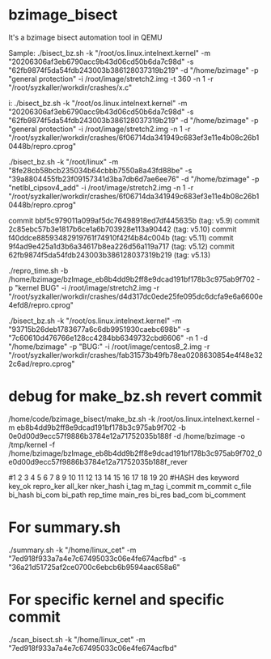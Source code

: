 # bzimage_bisect
It's a bzimage bisect automation tool in QEMU

Sample:
./bisect_bz.sh -k "/root/os.linux.intelnext.kernel" -m "20206306af3eb6790acc9b43d06cd50b6da7c98d" -s "62fb9874f5da54fdb243003b386128037319b219" -d "/home/bzimage" -p "general protection" -i /root/image/stretch2.img -t 360 -n 1 -r "/root/syzkaller/workdir/crashes/x.c"

i:
./bisect_bz.sh -k "/root/os.linux.intelnext.kernel" -m "20206306af3eb6790acc9b43d06cd50b6da7c98d" -s "62fb9874f5da54fdb243003b386128037319b219" -d "/home/bzimage" -p "general protection" -i /root/image/stretch2.img  -n 1 -r "/root/syzkaller/workdir/crashes/6f06714da341949c683ef3e11e4b08c26b10448b/repro.cprog"

./bisect_bz.sh -k "/root/linux" -m "8fe28cb58bcb235034b64cbbb7550a8a43fd88be" -s "39a8804455fb23f09157341d3ba7db6d7ae6ee76" -d "/home/bzimage" -p "netlbl_cipsov4_add" -i /root/image/stretch2.img  -n 1 -r "/root/syzkaller/workdir/crashes/6f06714da341949c683ef3e11e4b08c26b10448b/repro.cprog"

commit bbf5c979011a099af5dc76498918ed7df445635b (tag: v5.9)
commit 2c85ebc57b3e1817b6ce1a6b703928e113a90442 (tag: v5.10)
commit f40ddce88593482919761f74910f42f4b84c004b (tag: v5.11)
commit 9f4ad9e425a1d3b6a34617b8ea226d56a119a717 (tag: v5.12)
commit 62fb9874f5da54fdb243003b386128037319b219 (tag: v5.13)

./repro_time.sh -b /home/bzimage/bzImage_eb8b4dd9b2ff8e9dcad191bf178b3c975ab9f702 -p "kernel BUG" -i /root/image/stretch2.img -r "/root/syzkaller/workdir/crashes/d4d317dc0ede25fe095dc6dcfa9e6a6600e4efd8/repro.cprog"

./bisect_bz.sh -k "/root/os.linux.intelnext.kernel" -m "93715b26deb1783677a6c6db9951930caebc698b" -s "7c60610d476766e128cc4284bb6349732cbd6606" -n 1 -d "/home/bzimage" -p "BUG:" -i /root/image/centos8_2.img -r "/root/syzkaller/workdir/crashes/fab31573b49fb78ea0208630854e4f48e322c6ad/repro.cprog"

# debug for make_bz.sh revert commit
/home/code/bzimage_bisect/make_bz.sh -k /root/os.linux.intelnext.kernel -m eb8b4dd9b2ff8e9dcad191bf178b3c975ab9f702  -b 0e0d00d9ecc57f9886b3784e12a71752035b188f -d /home/bzimage -o /tmp/kernel -f /home/bzimage/bzImage_eb8b4dd9b2ff8e9dcad191bf178b3c975ab9f702_0e0d00d9ecc57f9886b3784e12a71752035b188f_rever


#1    2   3	      4      5         6       7         8     9     10       11       12     13      14     15      16       17       18     19     20
#HASH des keyword key_ok repro_ker all_ker nker_hash i_tag m_tag i_commit m_commit c_file bi_hash bi_com bi_path rep_time main_res bi_res bad_com bi_comment

# For summary.sh
./summary.sh -k "/home/linux_cet" -m "7ed918f933a7a4e7c67495033c06e4fe674acfbd" -s "36a21d51725af2ce0700c6ebcb6b9594aac658a6"

# For specific kernel and specific commit
./scan_bisect.sh -k "/home/linux_cet" -m "7ed918f933a7a4e7c67495033c06e4fe674acfbd"
